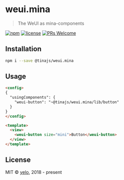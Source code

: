 # weui.mina
> The WeUI as mina-components

[![npm](https://img.shields.io/npm/v/@tinajs/weui.mina.svg?style=flat-square)](https://www.npmjs.com/package/@tinajs/weui.mina)
[![license](https://img.shields.io/github/license/tinajs/weui.mina.svg?style=flat-square)](./LICENSE)
[![PRs Welcome](https://img.shields.io/badge/PRs-welcome-brightgreen.svg?style=flat-square)](http://makeapullrequest.com)

## Installation
```bash
npm i --save @tinajs/weui.mina
```

## Usage
```html
<config>
{
  "usingComponents": {
    "weui-button": "~@tinajs/weui.mina/lib/button"
  }
}
</config>

<template>
  <view>
    <weui-button size="mini">Button</weui-button>
  </view>
</template>
```

## License
MIT &copy; [yelo](https://github.com/imyelo), 2018 - present
